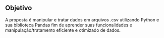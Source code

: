<h2>Objetivo</h2>

<p>A proposta é manipular e tratar dados em arquivos .csv utilizando Python e sua biblioteca Pandas fim de aprender suas funcionalidades e manipulação/tratamento eficiente e otimizado de dados.</p>

